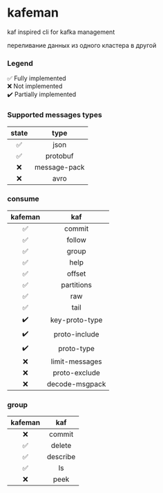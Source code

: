 # kafeman

kaf inspired cli for kafka management

переливание данных из одного кластера в другой

### Legend
✅ Fully implemented \
❌ Not implemented \
✔️ Partially implemented

### Supported messages types
|state|type|
| :---: | :---: |
✅|json
✅|protobuf
❌|message-pack
❌|avro

### consume

|kafeman|kaf|
| :---: | :---: |
✅| commit
✅| follow
✅| group
✅| help                    
✅| offset
✅| partitions
✅| raw                     
✅| tail
✔️| key-proto-type
✔️| proto-include
✔️| proto-type
❌| limit-messages
❌| proto-exclude 
❌| decode-msgpack

### group
|kafeman|kaf|
|:---:|:---:|
❌| commit
✅| delete
✅| describe
✅| ls
❌| peek
